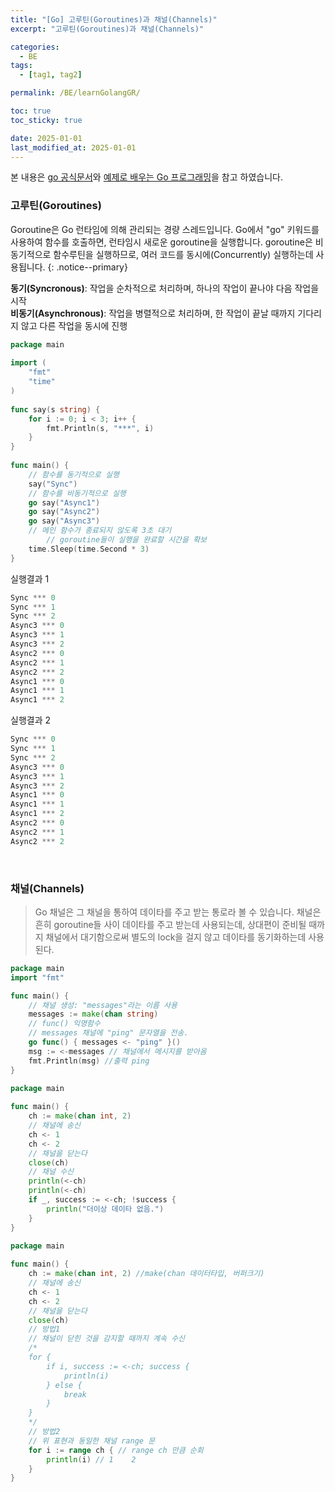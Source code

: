 ```yaml
---
title: "[Go] 고루틴(Goroutines)과 채널(Channels)"
excerpt: "고루틴(Goroutines)과 채널(Channels)"

categories:
  - BE
tags:
  - [tag1, tag2]

permalink: /BE/learnGolangGR/

toc: true
toc_sticky: true

date: 2025-01-01
last_modified_at: 2025-01-01
---
```


본 내용은 [go 공식문서](https://gobyexample.com/goroutines)와 [예제로 배우는 Go 프로그래밍](http://golang.site/go/article/21-Go-%EB%A3%A8%ED%8B%B4-goroutine)을 참고 하였습니다.

### 고루틴(Goroutines)
Goroutine은 Go 런타임에 의해 관리되는 경량 스레드입니다. Go에서 "go" 키워드를 사용하여 함수를 호출하면, 런타임시 새로운 goroutine을 실행합니다. goroutine은 비동기적으로 함수루틴을 실행하므로, 여러 코드를 동시에(Concurrently) 실행하는데 사용됩니다.
{: .notice--primary} 

**동기(Syncronous)**: 작업을 순차적으로 처리하며, 하나의 작업이 끝나야 다음 작업을 시작  
**비동기(Asynchronous)**: 작업을 병렬적으로 처리하며, 한 작업이 끝날 때까지 기다리지 않고 다른 작업을 동시에 진행

```go
package main
 
import (
    "fmt"
    "time"
)
 
func say(s string) {
    for i := 0; i < 3; i++ {
        fmt.Println(s, "***", i)
    }
}
 
func main() {
    // 함수를 동기적으로 실행
    say("Sync")
    // 함수를 비동기적으로 실행
    go say("Async1")
    go say("Async2")
    go say("Async3")
    // 메인 함수가 종료되지 않도록 3초 대기
		// goroutine들이 실행을 완료할 시간을 확보
    time.Sleep(time.Second * 3)
}
```
실행결과 1
```go
Sync *** 0
Sync *** 1
Sync *** 2
Async3 *** 0
Async3 *** 1
Async3 *** 2
Async2 *** 0
Async2 *** 1
Async2 *** 2
Async1 *** 0
Async1 *** 1
Async1 *** 2
```
실행결과 2
```go
Sync *** 0
Sync *** 1
Sync *** 2
Async3 *** 0
Async3 *** 1
Async3 *** 2
Async1 *** 0
Async1 *** 1
Async1 *** 2
Async2 *** 0
Async2 *** 1
Async2 *** 2
```
<br>

### 채널(Channels)
> Go 채널은 그 채널을 통하여 데이타를 주고 받는 통로라 볼 수 있습니다. 채널은 흔히 goroutine들 사이 데이타를 주고 받는데 사용되는데, 상대편이 준비될 때까지 채널에서 대기함으로써 별도의 lock을 걸지 않고 데이타를 동기화하는데 사용된다.

```go
package main
import "fmt"

func main() {
	// 채널 생성: "messages"라는 이름 사용
	messages := make(chan string)
	// func() 익명함수
	// messages 채널에 "ping" 문자열을 전송.
	go func() { messages <- "ping" }() 
	msg := <-messages // 채널에서 메시지를 받아옴
	fmt.Println(msg) //출력 ping
}
```

```go
package main
 
func main() {
    ch := make(chan int, 2)
    // 채널에 송신
    ch <- 1
    ch <- 2
    // 채널을 닫는다
    close(ch)
    // 채널 수신
    println(<-ch)
    println(<-ch)
    if _, success := <-ch; !success {
        println("더이상 데이타 없음.")
    }
}
```

```go
package main
 
func main() {
    ch := make(chan int, 2) //make(chan 데이터타입, 버퍼크기)
    // 채널에 송신
    ch <- 1
    ch <- 2
    // 채널을 닫는다
    close(ch)
    // 방법1
    // 채널이 닫힌 것을 감지할 때까지 계속 수신
    /*
    for {
        if i, success := <-ch; success {
            println(i)
        } else {
            break
        }
    }
    */
    // 방법2
    // 위 표현과 동일한 채널 range 문
    for i := range ch { // range ch 만큼 순회
        println(i) // 1    2
    }
}
```